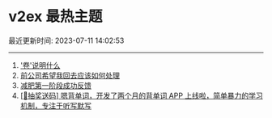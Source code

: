# v2ex 最热主题

最近更新时间: 2023-07-11 14:02:53

--- 
1. ['卷'说明什么](https://www.v2ex.com/t/955676) 
2. [前公司希望我回去应该如何处理](https://www.v2ex.com/t/955698) 
3. [减肥第一阶段成功反馈](https://www.v2ex.com/t/955704) 
4. [[🎁抽奖送码] 嗯背单词，开发了两个月的背单词 APP 上线啦，简单暴力的学习机制，专注于听写默写](https://www.v2ex.com/t/955717) 
